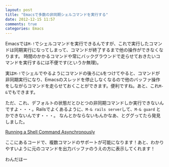 ```yaml
---
layout: post
title: "Emacsで多数の非同期シェルコマンドを実行する"
date: 2012-12-15 11:57
comments: true
categories: Emacs
---
```

Emacsでは`M-!`でシェルコマンドを実行できるんですが、これで実行したコマンドは同期実行になってしまって、コマンドが終了するまで他の操作ができなくなります。
時間のかかるコマンドや常にバックグラウンドで走らせておきたいコマンドを実行するには不便です(というか無理)。

実は`M-!`でシェルでやるようにコマンドの後ろに`&`をつけてやると、コマンドが非同期実行になり、Emacsのスレッドを停止しなくなるので他のバッファ操作をしながらコマンドを走らせておくことができます。便利ですね。あと、これ`M-&`でもできます。

ただ、これ、デフォルトの状態だとひとつの非同期コマンドしか実行できないんですよ・・・。Railsでよくあるように、`M-& rails server`して、`M-& guard` とかできないんです・・・。
なんとかならないもんかなあ、とググってたら発見しました。

[Running a Shell Command Asynchronously](http://www.emacswiki.org/emacs/ExecuteExternalCommand#toc4)

ここにあるコードで、複数コマンドのサポートが可能になります！あと、わかりやすいように元のコマンドを出力バッファのうえの方に表示してくれます！

わんだほー
